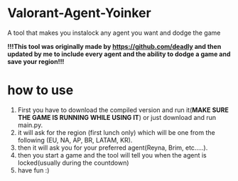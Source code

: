 # Valorant-Agent-Yoinker

A tool that makes you instalock any agent you want and dodge the game

**!!!This tool was originally made by https://github.com/deadly and then updated by me to include every agent and the ability to dodge a game and save your region!!!**

# how to use

1. First you have to download the compiled version and run it(**MAKE SURE THE GAME IS RUNNING WHILE USING IT**) or just download and run main.py.
2. it will ask for the region (first lunch only) which will be one from the following (EU, NA, AP, BR, LATAM, KR).
3. then it will ask you for your preferred agent(Reyna, Brim, etc.....).
4. then you start a game and the tool will tell you when the agent is locked(usually during the countdown)
5. have fun :)

